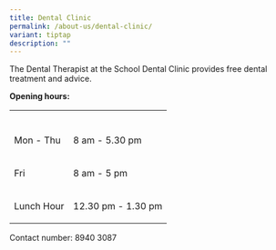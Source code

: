 ```yaml
---
title: Dental Clinic
permalink: /about-us/dental-clinic/
variant: tiptap
description: ""
---
```

<p>The Dental Therapist at the School Dental Clinic provides free dental
treatment and advice.</p>
<p><strong>Opening hours:</strong>
</p>
<table style="minWidth: 50px">
<colgroup>
<col>
<col>
</colgroup>
<tbody>
<tr>
<th rowspan="1" colspan="1">
<p></p>
</th>
<th rowspan="1" colspan="1">
<p></p>
</th>
</tr>
<tr>
<td rowspan="1" colspan="1">
<p>Mon - Thu</p>
</td>
<td rowspan="1" colspan="1">
<p>8 am - 5.30 pm</p>
</td>
</tr>
<tr>
<td rowspan="1" colspan="1">
<p>Fri</p>
</td>
<td rowspan="1" colspan="1">
<p>8 am - 5 pm</p>
</td>
</tr>
<tr>
<td rowspan="1" colspan="1">
<p>Lunch Hour</p>
</td>
<td rowspan="1" colspan="1">
<p>12.30 pm - 1.30 pm</p>
</td>
</tr>
</tbody>
</table>
<p>Contact number: 8940 3087</p>